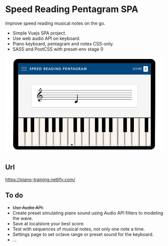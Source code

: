 # Speed Reading Pentagram SPA
Improve speed reading musical notes on the go.
* Simple Vuejs SPA project.
* Use web audio API on keyboard.
* Piano keyboard, pentagram and notes CSS-only.
* SASS and PostCSS with preset-env stage 0

![](screen-demo.png)

## Url
https://piano-training.netlify.com/


## To do
* ~~Use Audio API.~~
* Create preset simulating piano sound using Audio API filters to modeling the wave.
* Save at localstore your best score.
* Test with sequences of musical notes, not only one note a time.
* Settings page to set octave range or preset sound for the keyboard.
* ...

